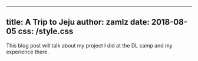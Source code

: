 
---
title: A Trip to Jeju
author: zamlz
date: 2018-08-05
css: /style.css
---

This blog post will talk about my project I did at the DL camp and my experience there.
